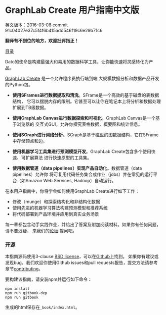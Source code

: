 # GraphLab Create 用户指南中文版

英文版本：2016-03-08 commit 91c04027e37c5f4f6b415add546f19c6e29b71c6

**翻译有不到位的地方，欢迎批评指正！**

[目录](SUMMARY.md)

Dato的使命是构建最强大和易用的数据科学工具，让你能快速将灵感转化为产品。

[GraphLab Create](https://dato.com/products/create/) 是一个允许程序员执行端到端
大规模数据分析和数据产品开发的Python包。

- **使用SFrames进行数据提取和清洗**。SFrame是一个高效的基于磁盘的表数据结构，
  它可以摆脱内存的限制。它甚至可以让你在笔记本上将分析和数据处理扩展到TB级数据。

- **使用GraphLab Canvas进行数据探索和可视化**。GraphLab Canvas是一个基于浏览器的
  交互式GUI，允许你探究表格数据，概要图和统计信息。

- **使用SGraph进行网络分析**。SGraph是基于磁盘的图数据结构，它在SFrame中存储顶点和边。

- **使用机器学习工具集进行预测模型开发**。GraphLab Create包含多个使用快速、可扩展算法
  进行快速原型的工具集。

- **使用数据管道（data pipelines）实现产品自动化**。数据管道（data pipelines）允许你
  将可复用代码任务集合成作业（jobs）并在常见的运行平台（如Amazon Web Services, Hadoop）自动运行。

在本用户指南中，你将学会如何使用GraphLab Create进行如下工作：

- 修改（munge）和探索结构化和非结构化数据
- 使用先进的机器学习算法构建预测模型和推荐系统
- 将代码部署到产品环境并应用到真实业务场景

每一章都包含动手实践作业，并给出了答案及附加阅读材料。如果你有任何问题，请不要迟疑，
来我们的[论坛](http://forum.dato.com/categories/graphlab-create).提问吧。

### 开源

本指南源码使用3-clause [BSD license](LICENSE)，可以在[Github](https://github.com/dato-code/userguide)上找到。
如果你有建议或发现bug，我们欢迎你使用Github issues和pull requests报告，提交方法请参考章节[contributing](contributing.md)。

要构建该指南，请安装npm并运行如下命令：
```
npm install
npm run gitbook-dep
npm run gitbook
```
生成的html保存在`_book/index.html`。
